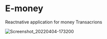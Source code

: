 # E-money
Reactnative application for money Transacrions


![Screenshot_20220404-173200](https://user-images.githubusercontent.com/54299134/161964051-257ee903-5233-4063-ab38-7349dada3605.png)
